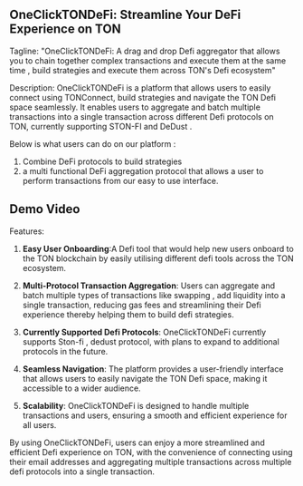 ## OneClickTONDeFi: Streamline Your DeFi Experience on TON

Tagline: "OneClickTONDeFi: A drag and drop Defi aggregator that allows you to chain together complex transactions and execute them at the same time , build strategies and execute them across TON's Defi ecosystem"

Description: OneClickTONDeFi is a platform that allows users to easily connect using TONConnect, build strategies and navigate the TON Defi space seamlessly. It enables users to aggregate and batch multiple transactions into a single transaction across different Defi protocols on TON, currently supporting  STON-FI and DeDust .

Below is what users can do on our platform :

1. Combine DeFi protocols to build strategies
2. a multi functional DeFi aggregation protocol that allows a user to perform transactions from our easy to use interface.

## Demo Video

Features:

1. **Easy User Onboarding**:A Defi tool that would help new users onboard to the TON blockchain by easily utilising different defi tools across the TON ecosystem.

2. **Multi-Protocol Transaction Aggregation**: Users can aggregate and batch multiple types of transactions like swapping , add liquidity into a single transaction, reducing gas fees and streamlining their Defi experience thereby helping them to build defi strategies.

3. **Currently Supported Defi Protocols**: OneClickTONDeFi currently supports Ston-fi , dedust protocol, with plans to expand to additional protocols in the future.

4. **Seamless Navigation**: The platform provides a user-friendly interface that allows users to easily navigate the TON Defi space, making it accessible to a wider audience.

5. **Scalability**: OneClickTONDeFi is designed to handle multiple transactions and users, ensuring a smooth and efficient experience for all users.

By using OneClickTONDeFi, users can enjoy a more streamlined and efficient Defi experience on TON, with the convenience of connecting using their email addresses and aggregating multiple transactions across multiple defi protocols into a single transaction.
